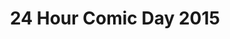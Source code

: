 ---
layout: story
title: 24 Hour Comic Day 2015
image: /assets/24hcd15/24hcdp
imageType: .png
pageNumber: 1
baseurl: /other/24hcd15/24hcd15
numPages: 24
---